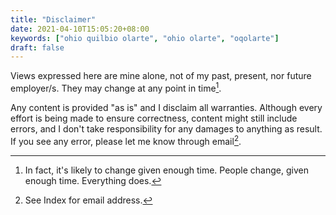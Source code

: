```yaml
---
title: "Disclaimer"
date: 2021-04-10T15:05:20+08:00
keywords: ["ohio quilbio olarte", "ohio olarte", "oqolarte"]
draft: false
---
```

Views expressed here are mine alone, not of my past, present, nor future employer/s.
They may change at any point in time[^change]. 

Any content is provided "as is" and I disclaim all warranties.
Although every effort is being made to ensure correctness, content might still include errors, and I don't take responsibility for any damages to anything as result.
If you see any error, please let me know through email[^index].

[^change]: In fact, it's likely to change given enough time.
People change, given enough time.
Everything does.
[^index]: See Index for email address.
